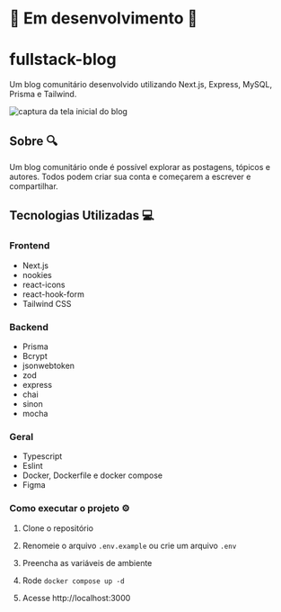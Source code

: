 # 🚧 Em desenvolvimento 🚧

# fullstack-blog

Um blog comunitário desenvolvido utilizando Next.js, Express, MySQL, Prisma e Tailwind.

<img src="images/blog-screenshot.png" alt="captura da tela inicial do blog" />

## Sobre 🔍

Um blog comunitário onde é possível explorar as postagens, tópicos e autores. Todos podem criar sua conta e começarem a escrever e compartilhar.

## Tecnologias Utilizadas 💻

### Frontend

- Next.js
- nookies
- react-icons
- react-hook-form
- Tailwind CSS

### Backend

- Prisma
- Bcrypt
- jsonwebtoken
- zod
- express
- chai
- sinon
- mocha

### Geral

- Typescript
- Eslint
- Docker, Dockerfile e docker compose
- Figma

### Como executar o projeto ⚙️

1. Clone o repositório

2. Renomeie o arquivo `.env.example` ou crie um arquivo `.env`

3. Preencha as variáveis de ambiente

4. Rode `docker compose up -d`

5. Acesse http://localhost:3000
